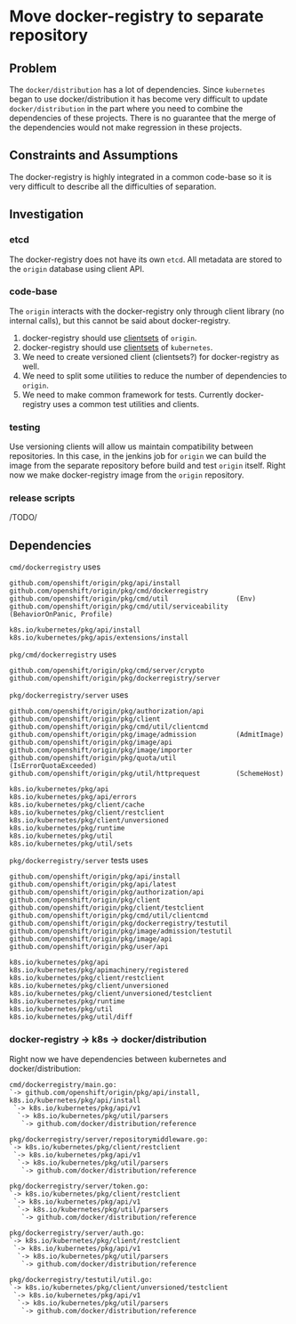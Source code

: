 # Move docker-registry to separate repository

## Problem

The `docker/distribution` has a lot of dependencies. Since `kubernetes` began to use docker/distribution
it has become very difficult to update `docker/distribution` in the part where you need to combine the
dependencies of these projects. There is no guarantee that the merge of the dependencies would not make
regression in these projects.

## Constraints and Assumptions

The docker-registry is highly integrated in a common code-base so it is very difficult to describe
all the difficulties of separation.

## Investigation

### etcd

The docker-registry does not have its own `etcd`. All metadata are stored to the `origin` database using
client API.

### code-base

The `origin` interacts with the docker-registry only through client library (no internal calls),
but this cannot be said about docker-registry.

1. docker-registry should use [clientsets](https://github.com/kubernetes/kubernetes/blob/master/docs/devel/generating-clientset.md)
of `origin`.
2. docker-registry should use [clientsets](https://github.com/kubernetes/kubernetes/blob/master/docs/devel/generating-clientset.md)
of `kubernetes`.
3. We need to create versioned client (clientsets?) for docker-registry as well.
4. We need to split some utilities to reduce the number of dependencies to `origin`.
5. We need to make common framework for tests. Currently docker-registry uses a common test utilities and clients.

### testing

Use versioning clients will allow us maintain compatibility between repositories. In this case,
in the jenkins job for `origin` we can build the image from the separate repository before build and
test `origin` itself. Right now we make docker-registry image from the `origin` repository.

### release scripts

/TODO/

## Dependencies

`cmd/dockerregistry` uses
```
github.com/openshift/origin/pkg/api/install
github.com/openshift/origin/pkg/cmd/dockerregistry
github.com/openshift/origin/pkg/cmd/util                 (Env)
github.com/openshift/origin/pkg/cmd/util/serviceability  (BehaviorOnPanic, Profile)

k8s.io/kubernetes/pkg/api/install
k8s.io/kubernetes/pkg/apis/extensions/install
```

`pkg/cmd/dockerregistry` uses
```
github.com/openshift/origin/pkg/cmd/server/crypto
github.com/openshift/origin/pkg/dockerregistry/server
```

`pkg/dockerregistry/server` uses
```
github.com/openshift/origin/pkg/authorization/api
github.com/openshift/origin/pkg/client
github.com/openshift/origin/pkg/cmd/util/clientcmd
github.com/openshift/origin/pkg/image/admission          (AdmitImage)
github.com/openshift/origin/pkg/image/api
github.com/openshift/origin/pkg/image/importer
github.com/openshift/origin/pkg/quota/util               (IsErrorQuotaExceeded)
github.com/openshift/origin/pkg/util/httprequest         (SchemeHost)

k8s.io/kubernetes/pkg/api
k8s.io/kubernetes/pkg/api/errors
k8s.io/kubernetes/pkg/client/cache
k8s.io/kubernetes/pkg/client/restclient
k8s.io/kubernetes/pkg/client/unversioned
k8s.io/kubernetes/pkg/runtime
k8s.io/kubernetes/pkg/util
k8s.io/kubernetes/pkg/util/sets
```

`pkg/dockerregistry/server` tests uses
```
github.com/openshift/origin/pkg/api/install
github.com/openshift/origin/pkg/api/latest
github.com/openshift/origin/pkg/authorization/api
github.com/openshift/origin/pkg/client
github.com/openshift/origin/pkg/client/testclient
github.com/openshift/origin/pkg/cmd/util/clientcmd
github.com/openshift/origin/pkg/dockerregistry/testutil
github.com/openshift/origin/pkg/image/admission/testutil
github.com/openshift/origin/pkg/image/api
github.com/openshift/origin/pkg/user/api

k8s.io/kubernetes/pkg/api
k8s.io/kubernetes/pkg/apimachinery/registered
k8s.io/kubernetes/pkg/client/restclient
k8s.io/kubernetes/pkg/client/unversioned
k8s.io/kubernetes/pkg/client/unversioned/testclient
k8s.io/kubernetes/pkg/runtime
k8s.io/kubernetes/pkg/util
k8s.io/kubernetes/pkg/util/diff
```

### docker-registry -> k8s -> docker/distribution

Right now we have dependencies between kubernetes and docker/distribution:
```
cmd/dockerregistry/main.go:
`-> github.com/openshift/origin/pkg/api/install, k8s.io/kubernetes/pkg/api/install
 `-> k8s.io/kubernetes/pkg/api/v1
  `-> k8s.io/kubernetes/pkg/util/parsers
   `-> github.com/docker/distribution/reference

pkg/dockerregistry/server/repositorymiddleware.go:
`-> k8s.io/kubernetes/pkg/client/restclient
 `-> k8s.io/kubernetes/pkg/api/v1
  `-> k8s.io/kubernetes/pkg/util/parsers
   `-> github.com/docker/distribution/reference

pkg/dockerregistry/server/token.go:
`-> k8s.io/kubernetes/pkg/client/restclient
 `-> k8s.io/kubernetes/pkg/api/v1
  `-> k8s.io/kubernetes/pkg/util/parsers
   `-> github.com/docker/distribution/reference

pkg/dockerregistry/server/auth.go:
`-> k8s.io/kubernetes/pkg/client/restclient
 `-> k8s.io/kubernetes/pkg/api/v1
  `-> k8s.io/kubernetes/pkg/util/parsers
   `-> github.com/docker/distribution/reference

pkg/dockerregistry/testutil/util.go:
`-> k8s.io/kubernetes/pkg/client/unversioned/testclient
 `-> k8s.io/kubernetes/pkg/api/v1
  `-> k8s.io/kubernetes/pkg/util/parsers
   `-> github.com/docker/distribution/reference
```
